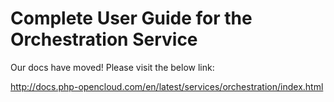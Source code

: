 # Complete User Guide for the Orchestration Service

Our docs have moved! Please visit the below link:

http://docs.php-opencloud.com/en/latest/services/orchestration/index.html
